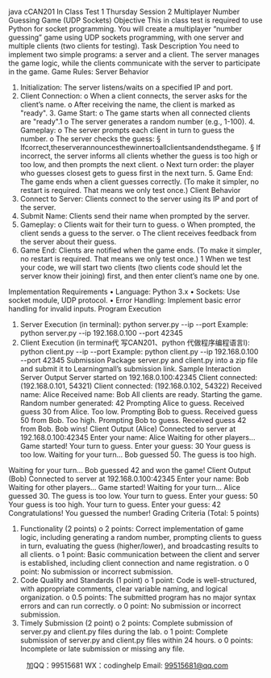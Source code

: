 java cCAN201 In Class Test 1 Thursday Session 2
Multiplayer Number Guessing Game (UDP Sockets)
Objective
This in class test is required to use Python for socket programming. You will create a multiplayer “number guessing” game using UDP sockets programming, with one server and multiple clients (two clients for testing).
Task Description
You need to implement two simple programs: a server and a client. The server manages the game logic, while the clients communicate with the server to participate in the game.
Game Rules:
Server Behavior
1. Initialization: The server listens/waits on a specified IP and port.
2. Client Connection:
o When a client connects, the server asks for the client’s name.
o After receiving the name, the client is marked as "ready". 3. Game Start:
o The game starts when all connected clients are "ready".1
o The server generates a random number (e.g., 1-100). 4. Gameplay:
o The server prompts each client in turn to guess the number. o The server checks the guess:
§ Ifcorrect,theserverannouncesthewinnertoallclientsandendsthegame.
§ If incorrect, the server informs all clients whether the guess is too high or
too low, and then prompts the next client.
o Next turn order: the player who guesses closest gets to guess first in the next turn. 5. Game End: The game ends when a client guesses correctly. (To make it simpler, no restart
is required. That means we only test once.)
Client Behavior
1. Connect to Server: Clients connect to the server using its IP and port of the server.
2. Submit Name: Clients send their name when prompted by the server.
3. Gameplay:
o Clients wait for their turn to guess.
o When prompted, the client sends a guess to the server.
o The client receives feedback from the server about their guess.
6. Game End: Clients are notified when the game ends. (To make it simpler, no restart is required. That means we only test once.)
1 When we test your code, we will start two clients (two clients code should let the server know their joining) first, and then enter client’s name one by one.
    
Implementation Requirements
• Language: Python 3.x
• Sockets: Use socket module, UDP protocol.
• Error Handling: Implement basic error handling for invalid inputs.
Program Execution
1. Server Execution (in terminal):
python server.py --ip  --port  Example:
python server.py --ip 192.168.0.100 --port 42345
2. Client Execution (in termina代 写CAN201、python
代做程序编程语言l):
python client.py --ip  --port  Example:
python client.py --ip 192.168.0.100 --port 42345
Submission
Package server.py and client.py into a zip file and submit it to Learningmall’s submission link.
Sample Interaction
Server Output
Server started on 192.168.0.100:42345 Client connected: (192.168.0.101, 54321) Client connected: (192.168.0.102, 54322) Received name: Alice
Received name: Bob
All clients are ready. Starting the game. Random number generated: 42
Prompting Alice to guess.
Received guess 30 from Alice. Too low. Prompting Bob to guess.
Received guess 50 from Bob. Too high. Prompting Bob to guess.
Received guess 42 from Bob. Bob wins! Client Output (Alice)
Connected to server at 192.168.0.100:42345 Enter your name: Alice
Waiting for other players...
Game started!
Your turn to guess.
Enter your guess: 30
Your guess is too low.
Waiting for your turn...
Bob guessed 50. The guess is too high.
       
Waiting for your turn...
Bob guessed 42 and won the game!
Client Output (Bob)
Connected to server at 192.168.0.100:42345 Enter your name: Bob
Waiting for other players...
Game started!
Waiting for your turn...
Alice guessed 30. The guess is too low. Your turn to guess.
Enter your guess: 50
Your guess is too high.
Your turn to guess.
Enter your guess: 42
Congratulations! You guessed the number!
Grading Criteria (Total: 5 points)
1. Functionality (2 points)
o 2 points: Correct implementation of game logic, including generating a random number,
prompting clients to guess in turn, evaluating the guess (higher/lower), and broadcasting
results to all clients.
o 1 point: Basic communication between the client and server is established, including
client connection and name registration.
o 0 point: No submission or incorrect submission.
2. Code Quality and Standards (1 point)
o 1 point: Code is well-structured, with appropriate comments, clear variable naming,
and logical organization.
o 0.5 points: The submitted program has no major syntax errors and can run correctly. o 0 point: No submission or incorrect submission.
3. Timely Submission (2 point)
o 2 points: Complete submission of server.py and client.py files during the lab. o 1 point: Complete submission of server.py and client.py files within 24 hours. o 0 points: Incomplete or late submission or missing any file.
    
         
加QQ：99515681  WX：codinghelp  Email: 99515681@qq.com
